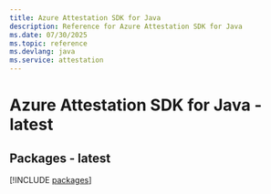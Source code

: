 ```yaml
---
title: Azure Attestation SDK for Java
description: Reference for Azure Attestation SDK for Java
ms.date: 07/30/2025
ms.topic: reference
ms.devlang: java
ms.service: attestation
---
```

# Azure Attestation SDK for Java - latest
## Packages - latest
[!INCLUDE [packages](attestation-index.md)]